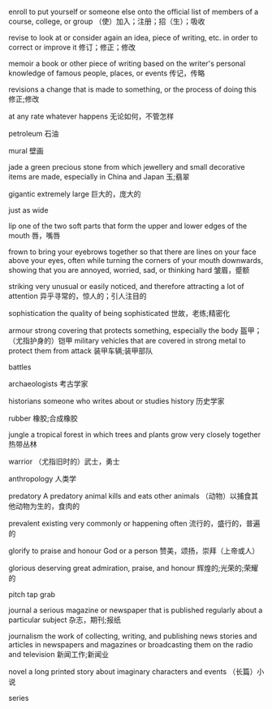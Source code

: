 enroll
to put yourself or someone else onto the official list of members of a course, college, or group
（使）加入；注册；招（生）；吸收

revise
to look at or consider again an idea, piece of writing, etc. in order to correct or improve it
修订；修正；修改

memoir
a book or other piece of writing based on the writer's personal knowledge of famous people, places, or events
传记，传略

revisions
a change that is made to something, or the process of doing this
修正;修改

at any rate
whatever happens
无论如何，不管怎样

petroleum
石油

mural
壁画

jade
a green precious stone from which jewellery and small decorative items are made, especially in China and Japan
玉;翡翠

gigantic
extremely large
巨大的，庞大的

just as wide

lip
one of the two soft parts that form the upper and lower edges of the mouth
唇，嘴唇

frown
to bring your eyebrows together so that there are lines on your face above your eyes, often while turning the corners of your mouth downwards, showing that you are annoyed, worried, sad, or thinking hard
皱眉，蹙额

striking
very unusual or easily noticed, and therefore attracting a lot of attention
异乎寻常的，惊人的；引人注目的

sophistication
the quality of being sophisticated
世故，老练;精密化

armour
strong covering that protects something, especially the body
盔甲；（尤指护身的）铠甲
military vehicles that are covered in strong metal to protect them from attack
装甲车辆;装甲部队

battles

archaeologists
考古学家

historians
someone who writes about or studies history
历史学家

rubber
橡胶;合成橡胶

jungle
a tropical forest in which trees and plants grow very closely together
热带丛林

warrior
（尤指旧时的）武士，勇士

anthropology
人类学

predatory
A predatory animal kills and eats other animals
（动物）以捕食其他动物为生的，食肉的

prevalent
existing very commonly or happening often
流行的，盛行的，普遍的

glorify
to praise and honour God or a person
赞美，颂扬，崇拜（上帝或人）

glorious
deserving great admiration, praise, and honour
辉煌的;光荣的;荣耀的

pitch
tap
grab


journal
a serious magazine or newspaper that is published regularly about a particular subject
杂志，期刊;报纸

journalism
the work of collecting, writing, and publishing news stories and articles in newspapers and magazines or broadcasting them on the radio and television
新闻工作;新闻业

novel
a long printed story about imaginary characters and events
（长篇）小说

series


